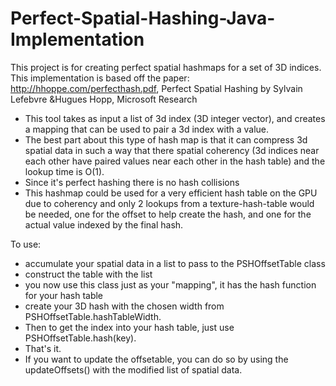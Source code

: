 # Perfect-Spatial-Hashing-Java-Implementation
 This project is for creating perfect spatial hashmaps for a set of 3D indices.
 This implementation is based off the paper: http://hhoppe.com/perfecthash.pdf, Perfect Spatial Hashing by Sylvain Lefebvre &Hugues Hopp, Microsoft Research
 * This tool takes as input a list of 3d index (3D integer vector), and creates a mapping that can be used to pair a 3d index with a value.
 * The best part about this type of hash map is that it can compress 3d spatial data in such a way that there spatial coherency (3d indices near each other have paired values near each other in the hash table) and the lookup time is O(1).
 * Since it's perfect hashing there is no hash collisions
 * This hashmap could be used for a very efficient hash table on the GPU due to coherency and only 2 lookups from a texture-hash-table would be needed, one for the offset to help create the hash, and one for the actual value indexed by the final hash.
 
 To use:
 *  accumulate your spatial data in a list to pass to the PSHOffsetTable class
 *  construct the table with the list
 *  you now use this class just as your "mapping", it has the hash function for your hash table
 *  create your 3D hash with the chosen width from PSHOffsetTable.hashTableWidth.
 *  Then to get the index into your hash table, just use PSHOffsetTable.hash(key).
 *  That's it.
 *  If you want to update the offsetable, you can do so by using the updateOffsets() with the modified list of spatial data.
 
